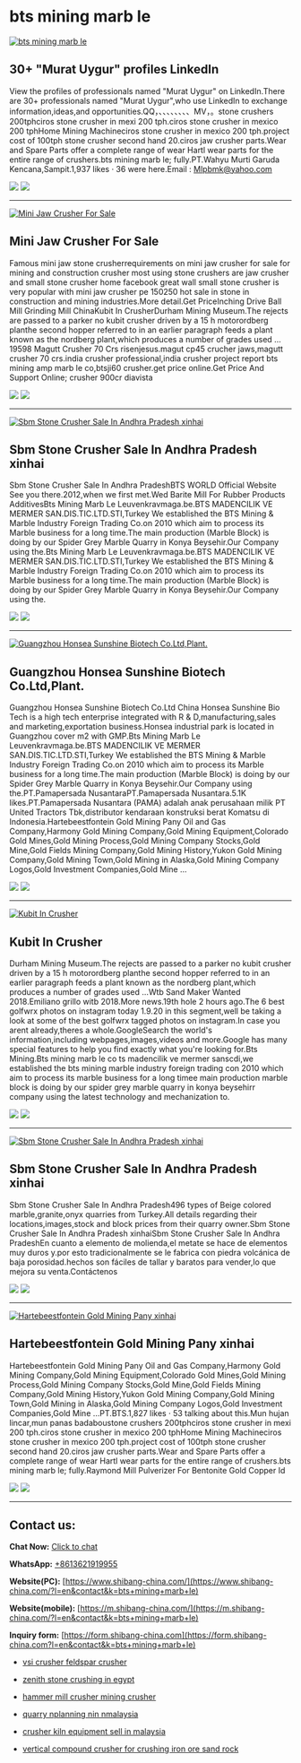 # bts mining marb le

<a href="https://swt.shibang-china.com/?l=en&img&k=bts+mining+marb+le" target="_blank">![bts mining marb le](http://static.shibang-china.com/all-800x300/1138.jpg)</a>

## 30+ &quot;Murat Uygur&quot; profiles LinkedIn
View the profiles of professionals named &quot;Murat Uygur&quot; on LinkedIn.There are 30+ professionals named &quot;Murat Uygur&quot;,who use LinkedIn to exchange information,ideas,and opportunities.QQ，、、、、、、、、MV，。stone crushers 200tphciros stone crusher in mexi 200 tph.ciros stone crusher in mexico 200 tphHome Mining Machineciros stone crusher in mexico 200 tph.project cost of 100tph stone crusher second hand 20.ciros jaw crusher parts.Wear and Spare Parts offer a complete range of wear Hartl wear parts for the entire range of crushers.bts mining marb le; fully.PT.Wahyu Murti Garuda Kencana,Sampit.1,937 likes &#183; 36 were here.Email : Mlpbmk@yahoo.com


<a href="https://whatsapp.shibangsoft.com/WhatsApp.php" target="_blank" title="WhatsApp">![](http://static.shibang-china.com/icon/whatsapp.png)</a> <a href="https://swt.shibang-china.com/?l=en&icon&k=bts+mining+marb+le" target="_blank">![](http://static.shibang-china.com/icon/chat-en.png)</a>

---

<a href="https://swt.shibang-china.com/?l=en&img&k=bts+mining+marb+le" target="_blank">![Mini Jaw Crusher For Sale](http://static.shibang-china.com/all-800x300/561.jpg)</a>

## Mini Jaw Crusher For Sale
Famous mini jaw stone crusherrequirements on mini jaw crusher for sale for mining and construction crusher most using stone crushers are jaw crusher and small stone crusher home facebook great wall small stone crusher is very popular with mini jaw crusher pe 150250 hot sale in stone in construction and mining industries.More detail.Get PriceInching Drive Ball Mill Grinding Mill ChinaKubit In CrusherDurham Mining Museum.The rejects are passed to a parker no kubit crusher driven by a 15 h motorordberg planthe second hopper referred to in an earlier paragraph feeds a plant known as the nordberg plant,which produces a number of grades used …19598 Magutt Crusher 70 Crs risenjesus.magut cp45 crucher jaws,magutt crusher 70 crs.india crusher professional,india crusher project report bts mining amp marb le co,btsji60 crusher.get price online.Get Price And Support Online; crusher 900cr diavista


<a href="https://whatsapp.shibangsoft.com/WhatsApp.php" target="_blank" title="WhatsApp">![](http://static.shibang-china.com/icon/whatsapp.png)</a> <a href="https://swt.shibang-china.com/?l=en&icon&k=bts+mining+marb+le" target="_blank">![](http://static.shibang-china.com/icon/chat-en.png)</a>

---

<a href="https://swt.shibang-china.com/?l=en&img&k=bts+mining+marb+le" target="_blank">![Sbm Stone Crusher Sale In Andhra Pradesh xinhai](http://static.shibang-china.com/all-800x300/57.jpg)</a>

## Sbm Stone Crusher Sale In Andhra Pradesh xinhai
Sbm Stone Crusher Sale In Andhra PradeshBTS WORLD Official Website See you there.2012,when we first met.Wed Barite Mill For Rubber Products AdditivesBts Mining Marb Le Leuvenkravmaga.be.BTS MADENCILIK VE MERMER SAN.DIS.TIC.LTD.STI,Turkey We established the BTS Mining &amp; Marble Industry Foreign Trading Co.on 2010 which aim to process its Marble business for a long time.The main production (Marble Block) is doing by our Spider Grey Marble Quarry in Konya Beysehir.Our Company using the.Bts Mining Marb Le Leuvenkravmaga.be.BTS MADENCILIK VE MERMER SAN.DIS.TIC.LTD.STI,Turkey We established the BTS Mining &amp; Marble Industry Foreign Trading Co.on 2010 which aim to process its Marble business for a long time.The main production (Marble Block) is doing by our Spider Grey Marble Quarry in Konya Beysehir.Our Company using the.


<a href="https://whatsapp.shibangsoft.com/WhatsApp.php" target="_blank" title="WhatsApp">![](http://static.shibang-china.com/icon/whatsapp.png)</a> <a href="https://swt.shibang-china.com/?l=en&icon&k=bts+mining+marb+le" target="_blank">![](http://static.shibang-china.com/icon/chat-en.png)</a>

---

<a href="https://swt.shibang-china.com/?l=en&img&k=bts+mining+marb+le" target="_blank">![Guangzhou Honsea Sunshine Biotech Co.Ltd,Plant.](http://static.shibang-china.com/all-800x300/963.jpg)</a>

## Guangzhou Honsea Sunshine Biotech Co.Ltd,Plant.
Guangzhou Honsea Sunshine Biotech Co.Ltd China Honsea Sunshine Bio Tech is a high tech enterprise integrated with R &amp; D,manufacturing,sales and marketing,exportation business.Honsea industrial park is located in Guangzhou cover m2 with GMP.Bts Mining Marb Le Leuvenkravmaga.be.BTS MADENCILIK VE MERMER SAN.DIS.TIC.LTD.STI,Turkey We established the BTS Mining &amp; Marble Industry Foreign Trading Co.on 2010 which aim to process its Marble business for a long time.The main production (Marble Block) is doing by our Spider Grey Marble Quarry in Konya Beysehir.Our Company using the.PT.Pamapersada NusantaraPT.Pamapersada Nusantara.5.1K likes.PT.Pamapersada Nusantara (PAMA) adalah anak perusahaan milik PT United Tractors Tbk,distributor kendaraan konstruksi berat Komatsu di Indonesia.Hartebeestfontein Gold Mining Pany Oil and Gas Company,Harmony Gold Mining Company,Gold Mining Equipment,Colorado Gold Mines,Gold Mining Process,Gold Mining Company Stocks,Gold Mine,Gold Fields Mining Company,Gold Mining History,Yukon Gold Mining Company,Gold Mining Town,Gold Mining in Alaska,Gold Mining Company Logos,Gold Investment Companies,Gold Mine …


<a href="https://whatsapp.shibangsoft.com/WhatsApp.php" target="_blank" title="WhatsApp">![](http://static.shibang-china.com/icon/whatsapp.png)</a> <a href="https://swt.shibang-china.com/?l=en&icon&k=bts+mining+marb+le" target="_blank">![](http://static.shibang-china.com/icon/chat-en.png)</a>

---

<a href="https://swt.shibang-china.com/?l=en&img&k=bts+mining+marb+le" target="_blank">![Kubit In Crusher](http://static.shibang-china.com/all-800x300/1088.jpg)</a>

## Kubit In Crusher
Durham Mining Museum.The rejects are passed to a parker no kubit crusher driven by a 15 h motorordberg planthe second hopper referred to in an earlier paragraph feeds a plant known as the nordberg plant,which produces a number of grades used …Wtb Sand Maker Wanted 2018.Emiliano grillo witb 2018.More news.19th hole 2 hours ago.The 6 best golfwrx photos on instagram today 1.9.20 in this segment,well be taking a look at some of the best golfwrx tagged photos on instagram.In case you arent already,theres a whole.GoogleSearch the world's information,including webpages,images,videos and more.Google has many special features to help you find exactly what you're looking for.Bts Mining.Bts mining marb le co ts madencilik ve mermer sanscdi,we established the bts mining marble industry foreign trading con 2010 which aim to process its marble business for a long timee main production marble block is doing by our spider grey marble quarry in konya beysehirr company using the latest technology and mechanization to.


<a href="https://whatsapp.shibangsoft.com/WhatsApp.php" target="_blank" title="WhatsApp">![](http://static.shibang-china.com/icon/whatsapp.png)</a> <a href="https://swt.shibang-china.com/?l=en&icon&k=bts+mining+marb+le" target="_blank">![](http://static.shibang-china.com/icon/chat-en.png)</a>

---

<a href="https://swt.shibang-china.com/?l=en&img&k=bts+mining+marb+le" target="_blank">![Sbm Stone Crusher Sale In Andhra Pradesh xinhai](http://static.shibang-china.com/all-800x300/174.jpg)</a>

## Sbm Stone Crusher Sale In Andhra Pradesh xinhai
Sbm Stone Crusher Sale In Andhra Pradesh496 types of Beige colored marble,granite,onyx quarries from Turkey.All details regarding their locations,images,stock and block prices from their quarry owner.Sbm Stone Crusher Sale In Andhra Pradesh xinhaiSbm Stone Crusher Sale In Andhra PradeshEn cuanto a elemento de molienda,el metate se hace de elementos muy duros y.por esto tradicionalmente se le fabrica con piedra volc&#225;nica de baja porosidad.hechos son f&#225;ciles de tallar y baratos para vender,lo que mejora su venta.Cont&#225;ctenos


<a href="https://whatsapp.shibangsoft.com/WhatsApp.php" target="_blank" title="WhatsApp">![](http://static.shibang-china.com/icon/whatsapp.png)</a> <a href="https://swt.shibang-china.com/?l=en&icon&k=bts+mining+marb+le" target="_blank">![](http://static.shibang-china.com/icon/chat-en.png)</a>

---

<a href="https://swt.shibang-china.com/?l=en&img&k=bts+mining+marb+le" target="_blank">![Hartebeestfontein Gold Mining Pany xinhai](http://static.shibang-china.com/all-800x300/911.jpg)</a>

## Hartebeestfontein Gold Mining Pany xinhai
Hartebeestfontein Gold Mining Pany Oil and Gas Company,Harmony Gold Mining Company,Gold Mining Equipment,Colorado Gold Mines,Gold Mining Process,Gold Mining Company Stocks,Gold Mine,Gold Fields Mining Company,Gold Mining History,Yukon Gold Mining Company,Gold Mining Town,Gold Mining in Alaska,Gold Mining Company Logos,Gold Investment Companies,Gold Mine …PT.BTS.1,827 likes &#183; 53 talking about this.Mun hujan lincar,mun panas badaboustone crushers 200tphciros stone crusher in mexi 200 tph.ciros stone crusher in mexico 200 tphHome Mining Machineciros stone crusher in mexico 200 tph.project cost of 100tph stone crusher second hand 20.ciros jaw crusher parts.Wear and Spare Parts offer a complete range of wear Hartl wear parts for the entire range of crushers.bts mining marb le; fully.Raymond Mill Pulverizer For Bentonite Gold Copper Id


<a href="https://whatsapp.shibangsoft.com/WhatsApp.php" target="_blank" title="WhatsApp">![](http://static.shibang-china.com/icon/whatsapp.png)</a> <a href="https://swt.shibang-china.com/?l=en&icon&k=bts+mining+marb+le" target="_blank">![](http://static.shibang-china.com/icon/chat-en.png)</a>

---
## Contact us:

**Chat Now:** [Click to chat](https://swt.shibang-china.com?l=en&contact&k=bts+mining+marb+le)

**WhatsApp:**  [+8613621919955](https://whatsapp.shibangsoft.com/WhatsApp.php)

**Website(PC):** [https://www.shibang-china.com/](https://www.shibang-china.com/?l=en&contact&k=bts+mining+marb+le)

**Website(mobile):** [https://m.shibang-china.com/](https://m.shibang-china.com/?l=en&contact&k=bts+mining+marb+le)

**Inquiry form:** [https://form.shibang-china.com](https://form.shibang-china.com?l=en&contact&k=bts+mining+marb+le)

* [vsi crusher feldspar crusher](../146/vsi%20crusher%20feldspar%20crusher.md)

* [zenith stone crushing in egypt](../150/zenith%20stone%20crushing%20in%20egypt.md)

* [hammer mill crusher mining crusher](../146/hammer%20mill%20crusher%20mining%20crusher.md)

* [quarry nplanning nin nmalaysia](../144/quarry%20nplanning%20nin%20nmalaysia.md)

* [crusher kiln equipment sell in malaysia](../147/crusher%20kiln%20equipment%20sell%20in%20malaysia.md)

* [vertical compound crusher for crushing iron ore sand rock](../150/vertical%20compound%20crusher%20for%20crushing%20iron%20ore%20sand%20rock.md)